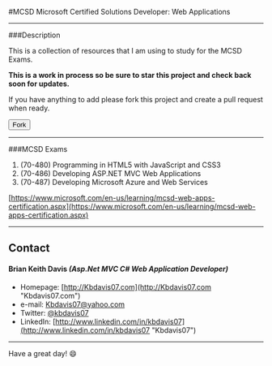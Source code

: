 #MCSD
Microsoft Certified Solutions Developer: Web Applications




----------
###Description

This is a collection of resources that I am using to study for the MCSD Exams.

**This is a work in process so be sure to star this project and check back soon for updates.**

If you have anything to add please fork this project and create a pull request when ready.

<button type="submit" class="btn btn-sm btn-with-count" data-ga-click="Repository, show fork modal, action:files#disambiguate; text:Fork" title="Fork your own copy of kbdavis07/MCSD to your account" aria-label="Fork your own copy of kbdavis07/MCSD to your account">
              <span class="octicon octicon-repo-forked "></span>
              Fork
            </button>



---
###MCSD Exams

1. (70-480) Programming in HTML5 with JavaScript and CSS3
2. (70-486) Developing ASP.NET MVC Web Applications
3. (70-487) Developing Microsoft Azure and Web Services



[https://www.microsoft.com/en-us/learning/mcsd-web-apps-certification.aspx](https://www.microsoft.com/en-us/learning/mcsd-web-apps-certification.aspx)

---







## Contact
#### Brian Keith Davis _(Asp.Net MVC C# Web Application Developer)_
* Homepage: [http://Kbdavis07.com](http://Kbdavis07.com "Kbdavis07.com")
* e-mail:   Kbdavis07@yahoo.com
* Twitter: [@kbdavis07](https://twitter.com/kbdavis07 "kbdavis07 on twitter")
* LinkedIn: [http://www.linkedin.com/in/kbdavis07](http://www.linkedin.com/in/kbdavis07 "Kbdavis07")






---

Have a great day!  :smile:


